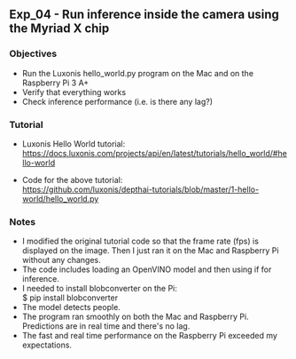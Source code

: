 ## Exp_04 - Run inference inside the camera using the Myriad X chip

### Objectives
- Run the Luxonis hello_world.py program on the Mac and on the Raspberry Pi 3 A+
- Verify that everything works
- Check inference performance (i.e. is there any lag?)

### Tutorial
- Luxonis Hello World tutorial:<br>
https://docs.luxonis.com/projects/api/en/latest/tutorials/hello_world/#hello-world

- Code for the above tutorial:<br>
https://github.com/luxonis/depthai-tutorials/blob/master/1-hello-world/hello_world.py

### Notes
- I modified the original tutorial code so that the frame rate (fps) is displayed on the image. Then I just ran it on the Mac and Raspberry Pi without any changes.
- The code includes loading an OpenVINO model and then using if for inference.
- I needed to install blobconverter on the Pi:<br>
$ pip install blobconverter
- The model detects people.
- The program ran smoothly on both the Mac and Raspberry Pi. Predictions are in real time and there's no lag.
- The fast and real time performance on the Raspberry Pi exceeded my expectations.

